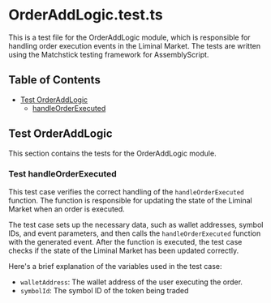# OrderAddLogic.test.ts

This is a test file for the OrderAddLogic module, which is responsible for handling order execution events in the Liminal Market. The tests are written using the Matchstick testing framework for AssemblyScript.

## Table of Contents

- [Test OrderAddLogic](#test-orderaddlogic)
  - [handleOrderExecuted](#test-handleorderexecuted)

## Test OrderAddLogic

This section contains the tests for the OrderAddLogic module.

### Test handleOrderExecuted

This test case verifies the correct handling of the `handleOrderExecuted` function. The function is responsible for updating the state of the Liminal Market when an order is executed.

The test case sets up the necessary data, such as wallet addresses, symbol IDs, and event parameters, and then calls the `handleOrderExecuted` function with the generated event. After the function is executed, the test case checks if the state of the Liminal Market has been updated correctly.

Here's a brief explanation of the variables used in the test case:

- `walletAddress`: The wallet address of the user executing the order.
- `symbolId`: The symbol ID of the token being traded